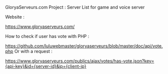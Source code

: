 GloryaServeurs.com
Project : Server List for game and voice server 

Website :

https://www.gloryaserveurs.com/

How to check if user has vote with PHP :

https://github.com/luluwebmaster/gloryaserveurs/blob/master/doc/api/vote.php
Or with a request :

https://www.gloryaserveurs.com/publics/ajax/votes/has-vote.json?key={api-key}&id={server-id}&ip={client-ip}
